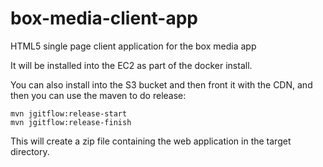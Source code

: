 # box-media-client-app
HTML5 single page client application for the box media app

It will be installed into the EC2 as part of the docker install.

You can also install into the S3 bucket and then front it with the CDN, and then you can use the maven to do release:

    mvn jgitflow:release-start
    mvn jgitflow:release-finish
    
 This will create a zip file containing the web application in the target directory.
 
  
    
    





    
